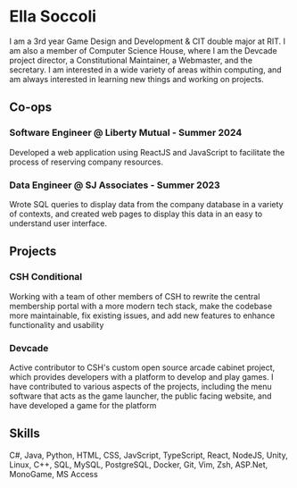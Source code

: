 # Ella Soccoli

I am a 3rd year Game Design and Development & CIT double major at RIT. I am also a member of Computer Science House, where I am the Devcade project director, a Constitutional Maintainer, a Webmaster, and the secretary. I am interested in a wide variety of areas within computing, and am always interested in learning new things and working on projects.

## Co-ops
### Software Engineer @ Liberty Mutual - Summer 2024
Developed a web application using ReactJS and JavaScript to facilitate the process of reserving company resources.

### Data Engineer @ SJ Associates - Summer 2023
Wrote SQL queries to display data from the company database in a variety of contexts, and created web pages to display this data in an easy to understand user interface.

## Projects
### CSH Conditional
Working with a team of other members of CSH to rewrite the central membership portal with a more modern tech stack, make the codebase more maintainable, fix existing issues, and add new features to enhance functionality and usability

### Devcade
Active contributor to CSH's custom open source arcade cabinet project, which provides developers with a platform to develop and play games. I have contributed to various aspects of the projects, including the menu software that acts as the game launcher, the public facing website, and have developed a game for the platform

## Skills
C#, Java, Python, HTML, CSS, JavScript, TypeScript, React, NodeJS, Unity, Linux, C++, SQL, MySQL, PostgreSQL, Docker, Git, Vim, Zsh, ASP.Net, MonoGame, MS Access
